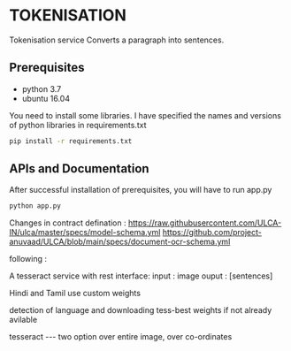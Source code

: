 # TOKENISATION

Tokenisation service Converts a paragraph into sentences.

## Prerequisites
- python 3.7
- ubuntu 16.04

You need to install some libraries. I have specified the names and versions of python libraries in requirements.txt
```bash
pip install -r requirements.txt
```
## APIs and Documentation
After successful installation of prerequisites, you will have to run app.py

```bash
python app.py
```

Changes in contract defination :
https://raw.githubusercontent.com/ULCA-IN/ulca/master/specs/model-schema.yml
https://github.com/project-anuvaad/ULCA/blob/main/specs/document-ocr-schema.yml

following :



A tesseract service with rest interface:
input : image 
ouput : [sentences]

Hindi and Tamil use custom weights

detection of language and downloading tess-best weights if not already avilable  

tesseract --- two option over entire image, over co-ordinates 
